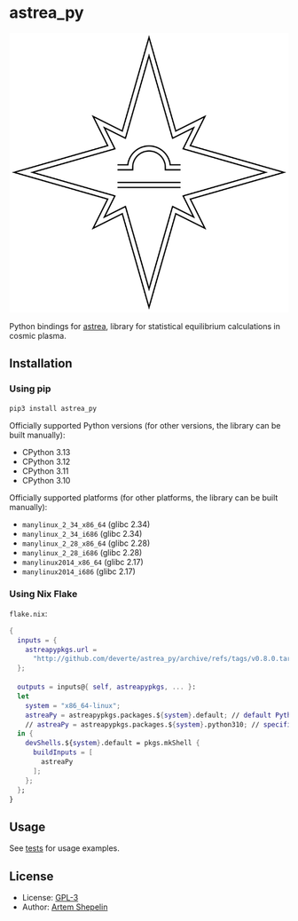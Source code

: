 # astrea_py

![logo](assets/logo.svg)

Python bindings for [astrea](https://github.com/deverte/astrea), library for
statistical equilibrium calculations in cosmic plasma.

## Installation

### Using pip

```sh
pip3 install astrea_py
```

Officially supported Python versions (for other versions, the library can be
built manually):

- CPython 3.13
- CPython 3.12
- CPython 3.11
- CPython 3.10

Officially supported platforms (for other platforms, the library can be built
manually):

- `manylinux_2_34_x86_64` (glibc 2.34)
- `manylinux_2_34_i686` (glibc 2.34)
- `manylinux_2_28_x86_64` (glibc 2.28)
- `manylinux_2_28_i686` (glibc 2.28)
- `manylinux2014_x86_64` (glibc 2.17)
- `manylinux2014_i686` (glibc 2.17)

### Using Nix Flake

`flake.nix`:

```nix
{
  inputs = {
    astreapypkgs.url =
      "http://github.com/deverte/astrea_py/archive/refs/tags/v0.8.0.tar.gz";
  };

  outputs = inputs@{ self, astreapypkgs, ... }:
  let
    system = "x86_64-linux";
    astreaPy = astreapypkgs.packages.${system}.default; // default Python
    // astreaPy = astreapypkgs.packages.${system}.python310; // specific Python
  in {
    devShells.${system}.default = pkgs.mkShell {
      buildInputs = [
        astreaPy
      ];
    };
  };
}
```

## Usage

See [tests](./tests) for usage examples.

## License

- License: [GPL-3](./LICENSE)
- Author: [Artem Shepelin](mailto:4.shepelin@gmail.com)
